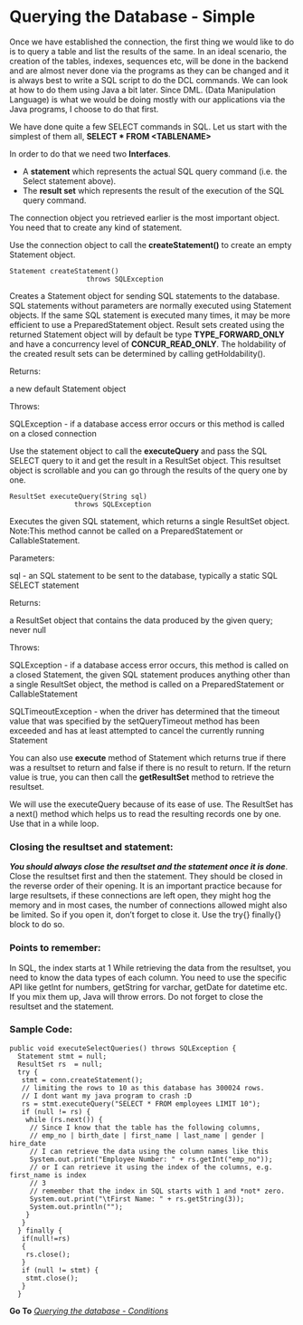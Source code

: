 # Querying the Database - Simple
Once we have established the connection, the first thing we would like to do is to query a table and list the results of the same. In an ideal scenario, the creation of the tables, indexes, sequences etc, will be done in the backend and are almost never done via the programs as they can be changed and it is always best to write a SQL script to do the DCL commands. We can look at how to do them using Java a bit later. Since DML. (Data Manipulation Language) is what we would be doing mostly with our applications via the Java programs, I choose to do that first.


We have done quite a few SELECT commands in SQL. Let us start with the simplest of them all, __SELECT * FROM \<TABLENAME\>__

In order to do that we need two __Interfaces__.
- A **statement** which represents the actual SQL query command (i.e. the Select statement above).
- The __result set__ which represents the result of the execution of the SQL query command.

The connection object you retrieved earlier is the most important object. You need that to create any kind of statement. 

Use the connection object to call the __createStatement()__ to create an empty Statement object. 
```
Statement createStatement()
                   throws SQLException                 
```                   
Creates a Statement object for sending SQL statements to the database. SQL statements without parameters are normally executed using Statement objects. If the same SQL statement is executed many times, it may be more efficient to use a PreparedStatement object.
Result sets created using the returned Statement object will by default be type __TYPE_FORWARD_ONLY__ and have a concurrency level of __CONCUR_READ_ONLY__. The holdability of the created result sets can be determined by calling getHoldability().
	
Returns:
  
  a new default Statement object
	
Throws:
 
 SQLException - if a database access error occurs or this method is called on a closed connection
  
  
Use the statement object to call the **executeQuery** and pass the SQL SELECT query to it and get the result in a ResultSet object. This resultset object is scrollable and you can go through the results of the query one by one. 

```
ResultSet executeQuery(String sql)
                throws SQLException
```

Executes the given SQL statement, which returns a single ResultSet object.
Note:This method cannot be called on a PreparedStatement or CallableStatement.

Parameters:
	
  sql - an SQL statement to be sent to the database, typically a static SQL SELECT statement
  
Returns:
	
  a ResultSet object that contains the data produced by the given query; never null
  
Throws:
	
  SQLException - if a database access error occurs, this method is called on a closed Statement, the given SQL statement produces anything other than a single ResultSet object, the method is called on a PreparedStatement or CallableStatement
	
  SQLTimeoutException - when the driver has determined that the timeout value that was specified by the setQueryTimeout method has been exceeded and has at least attempted to cancel the currently running Statement

You can also use **execute** method of Statement which returns true if there was a resultset to return and false if there is no result to return. If the return value is true, you can then call the **getResultSet** method to retrieve the resultset.

We will use the executeQuery because of its ease of use. The ResultSet has a next() method which helps us to read the resulting records one by one. Use that in a while loop.

### Closing the resultset and statement:

**_You should always close the resultset and the statement once it is done_**. Close the resultset first and then the statement. They should be closed in the reverse order of their opening. It is an important practice because for large resultsets, if these connections are left open, they might hog the memory and in most cases, the number of connections allowed might also be limited. So if you open it, don’t forget to close it. Use the try{} finally{}  block to do so. 

### Points to remember:
In SQL, the index starts at 1
While retrieving the data from the resultset, you need to know the data types of each column. You need to use the specific API like getInt for numbers, getString for varchar, getDate for datetime etc. If you mix them up, Java will throw errors.
Do not forget to close the resultset and the statement.


### Sample Code:
```
public void executeSelectQueries() throws SQLException {
  Statement stmt = null;
  ResultSet rs  = null;
  try {
   stmt = conn.createStatement();
   // limiting the rows to 10 as this database has 300024 rows.
   // I dont want my java program to crash :D
   rs = stmt.executeQuery("SELECT * FROM employees LIMIT 10");
   if (null != rs) {
    while (rs.next()) {
     // Since I know that the table has the following columns,
     // emp_no | birth_date | first_name | last_name | gender | hire_date
     // I can retrieve the data using the column names like this
     System.out.print("Employee Number: " + rs.getInt("emp_no"));
     // or I can retrieve it using the index of the columns, e.g. first_name is index
     // 3
     // remember that the index in SQL starts with 1 and *not* zero.
     System.out.print("\tFirst Name: " + rs.getString(3));
     System.out.println("");
    }
   }
  } finally {
   if(null!=rs)
   {
    rs.close();
   }
   if (null != stmt) {
    stmt.close();
   }
  }

```

**Go To** *[Querying the database - Conditions](querywithconditions.md)*
